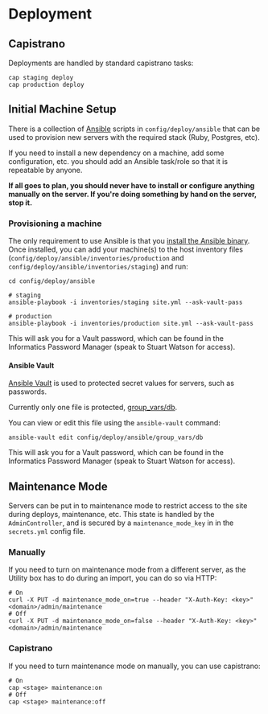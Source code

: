 # Deployment

## Capistrano

Deployments are handled by standard capistrano tasks:

```
cap staging deploy
cap production deploy
```

## Initial Machine Setup

There is a collection of [Ansible](http://ansible.com) scripts in
`config/deploy/ansible` that can be used to provision new servers with
the required stack (Ruby, Postgres, etc).

If you need to install a new dependency on a machine, add some
configuration, etc. you should add an Ansible task/role so that it is
repeatable by anyone.

**If all goes to plan, you should never have to install or configure
anything manually on the server. If you're doing something by hand on
the server, stop it.**

### Provisioning a machine

The only requirement to use Ansible is that you [install the Ansible
binary](http://docs.ansible.com/intro_installation.html). Once
installed, you can add your machine(s) to the host inventory files
(`config/deploy/ansible/inventories/production` and
`config/deploy/ansible/inventories/staging`) and run:

```
cd config/deploy/ansible

# staging
ansible-playbook -i inventories/staging site.yml --ask-vault-pass

# production
ansible-playbook -i inventories/production site.yml --ask-vault-pass
```

This will ask you for a Vault password, which can be found in the
Informatics Password Manager (speak to Stuart Watson for access).

#### Ansible Vault

[Ansible Vault](http://docs.ansible.com/playbooks_vault.html) is used to
protected secret values for servers, such as passwords.

Currently only one file is protected,
[group_vars/db](../config/deploy/ansible/group_vars/db).

You can view or edit this file using the `ansible-vault` command:

```
ansible-vault edit config/deploy/ansible/group_vars/db
```

This will ask you for a Vault password, which can be found in the
Informatics Password Manager (speak to Stuart Watson for access).

## Maintenance Mode

Servers can be put in to maintenance mode to restrict access to the
site during deploys, maintenance, etc. This state is handled by the
`AdminController`, and is secured by a `maintenance_mode_key` in in the
`secrets.yml` config file.

### Manually

If you need to turn on maintenance mode from a different server, as the
Utility box has to do during an import, you can do so via HTTP:

```
# On
curl -X PUT -d maintenance_mode_on=true --header "X-Auth-Key: <key>" <domain>/admin/maintenance
# Off
curl -X PUT -d maintenance_mode_on=false --header "X-Auth-Key: <key>" <domain>/admin/maintenance
```

### Capistrano

If you need to turn maintenance mode on manually, you can use
capistrano:

```
# On
cap <stage> maintenance:on
# Off
cap <stage> maintenance:off
```
